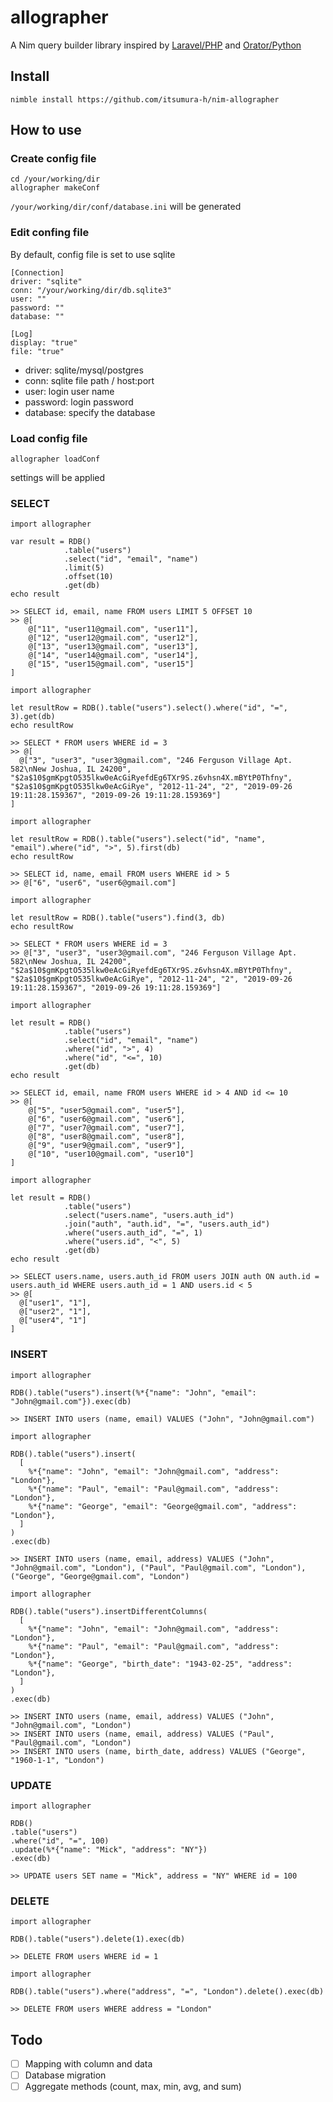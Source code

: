 allographer
===

A Nim query builder library inspired by [Laravel/PHP](https://readouble.com/laravel/6.0/en/queries.html) and [Orator/Python](https://orator-orm.com)

## Install
```
nimble install https://github.com/itsumura-h/nim-allographer
```

## How to use
### Create config file
```
cd /your/working/dir
allographer makeConf
```
`/your/working/dir/conf/database.ini` will be generated

### Edit confing file
By default, config file is set to use sqlite

```
[Connection]
driver: "sqlite"
conn: "/your/working/dir/db.sqlite3"
user: ""
password: ""
database: ""

[Log]
display: "true"
file: "true"
```

- driver: sqlite/mysql/postgres
- conn: sqlite file path / host:port
- user: login user name
- password: login password
- database: specify the database

### Load config file
```
allographer loadConf
```
settings will be applied

### SELECT
```
import allographer

var result = RDB()
            .table("users")
            .select("id", "email", "name")
            .limit(5)
            .offset(10)
            .get(db)
echo result

>> SELECT id, email, name FROM users LIMIT 5 OFFSET 10
>> @[
    @["11", "user11@gmail.com", "user11"],
    @["12", "user12@gmail.com", "user12"],
    @["13", "user13@gmail.com", "user13"],
    @["14", "user14@gmail.com", "user14"],
    @["15", "user15@gmail.com", "user15"]
]
```
```
import allographer

let resultRow = RDB().table("users").select().where("id", "=", 3).get(db)
echo resultRow

>> SELECT * FROM users WHERE id = 3
>> @[
  @["3", "user3", "user3@gmail.com", "246 Ferguson Village Apt. 582\nNew Joshua, IL 24200", "$2a$10$gmKpgtO535lkw0eAcGiRyefdEg6TXr9S.z6vhsn4X.mBYtP0Thfny", "$2a$10$gmKpgtO535lkw0eAcGiRye", "2012-11-24", "2", "2019-09-26 19:11:28.159367", "2019-09-26 19:11:28.159369"]
]
```
```
import allographer

let resultRow = RDB().table("users").select("id", "name", "email").where("id", ">", 5).first(db)
echo resultRow

>> SELECT id, name, email FROM users WHERE id > 5
>> @["6", "user6", "user6@gmail.com"]
```
```
import allographer

let resultRow = RDB().table("users").find(3, db)
echo resultRow

>> SELECT * FROM users WHERE id = 3
>> @["3", "user3", "user3@gmail.com", "246 Ferguson Village Apt. 582\nNew Joshua, IL 24200", "$2a$10$gmKpgtO535lkw0eAcGiRyefdEg6TXr9S.z6vhsn4X.mBYtP0Thfny", "$2a$10$gmKpgtO535lkw0eAcGiRye", "2012-11-24", "2", "2019-09-26 19:11:28.159367", "2019-09-26 19:11:28.159369"]
```
```
import allographer

let result = RDB()
            .table("users")
            .select("id", "email", "name")
            .where("id", ">", 4)
            .where("id", "<=", 10)
            .get(db)
echo result

>> SELECT id, email, name FROM users WHERE id > 4 AND id <= 10
>> @[
    @["5", "user5@gmail.com", "user5"],
    @["6", "user6@gmail.com", "user6"],
    @["7", "user7@gmail.com", "user7"],
    @["8", "user8@gmail.com", "user8"],
    @["9", "user9@gmail.com", "user9"],
    @["10", "user10@gmail.com", "user10"]
]
```
```
import allographer

let result = RDB()
            .table("users")
            .select("users.name", "users.auth_id")
            .join("auth", "auth.id", "=", "users.auth_id")
            .where("users.auth_id", "=", 1)
            .where("users.id", "<", 5)
            .get(db)
echo result

>> SELECT users.name, users.auth_id FROM users JOIN auth ON auth.id = users.auth_id WHERE users.auth_id = 1 AND users.id < 5
>> @[
  @["user1", "1"],
  @["user2", "1"],
  @["user4", "1"]
]
```

### INSERT
```
import allographer

RDB().table("users").insert(%*{"name": "John", "email": "John@gmail.com"}).exec(db)

>> INSERT INTO users (name, email) VALUES ("John", "John@gmail.com")
```
```
import allographer

RDB().table("users").insert(
  [
    %*{"name": "John", "email": "John@gmail.com", "address": "London"},
    %*{"name": "Paul", "email": "Paul@gmail.com", "address": "London"},
    %*{"name": "George", "email": "George@gmail.com", "address": "London"},
  ]
)
.exec(db)

>> INSERT INTO users (name, email, address) VALUES ("John", "John@gmail.com", "London"), ("Paul", "Paul@gmail.com", "London"), ("George", "George@gmail.com", "London")
```
```
import allographer

RDB().table("users").insertDifferentColumns(
  [
    %*{"name": "John", "email": "John@gmail.com", "address": "London"},
    %*{"name": "Paul", "email": "Paul@gmail.com", "address": "London"},
    %*{"name": "George", "birth_date": "1943-02-25", "address": "London"},
  ]
)
.exec(db)

>> INSERT INTO users (name, email, address) VALUES ("John", "John@gmail.com", "London")
>> INSERT INTO users (name, email, address) VALUES ("Paul", "Paul@gmail.com", "London")
>> INSERT INTO users (name, birth_date, address) VALUES ("George", "1960-1-1", "London")
```

### UPDATE
```
import allographer

RDB()
.table("users")
.where("id", "=", 100)
.update(%*{"name": "Mick", "address": "NY"})
.exec(db)

>> UPDATE users SET name = "Mick", address = "NY" WHERE id = 100
```

### DELETE
```
import allographer

RDB().table("users").delete(1).exec(db)

>> DELETE FROM users WHERE id = 1
```
```
import allographer

RDB().table("users").where("address", "=", "London").delete().exec(db)

>> DELETE FROM users WHERE address = "London"
```

## Todo
- [ ] Mapping with column and data
- [ ] Database migration
- [ ] Aggregate methods (count, max, min, avg, and sum)
